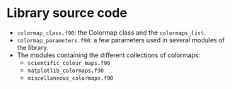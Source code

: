 # Library source code

* `colormap_class.f90`: the Colormap class and the `colormaps_list`.
* `colormap_parameters.f90`: a few parameters used in several modules of the library.
* The modules containing the different collections of colormaps:
  * `scientific_colour_maps.f90`
  * `matplotlib_colormaps.f90`
  * `miscellaneous_colormaps.f90`